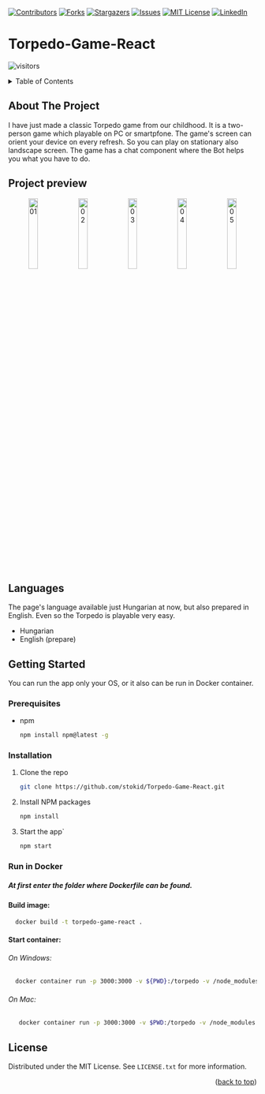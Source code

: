 <a name="readme-top"></a>


[![Contributors][contributors-shield]][contributors-url]
[![Forks][forks-shield]][forks-url]
[![Stargazers][stars-shield]][stars-url]
[![Issues][issues-shield]][issues-url]
[![MIT License][license-shield]][license-url]
[![LinkedIn][linkedin-shield]][linkedin-url]


# Torpedo-Game-React
![visitors](https://visitor-badge.glitch.me/badge?right_color=teal&page_id=stokid/Torpedo-Game-React)

<!-- TABLE OF CONTENTS -->
<details>
  <summary>Table of Contents</summary>
  <ol>
    <li>
      <a href="#about-the-project">About The Project</a>
    </li>
    <li><a href="#project-preview">Project preview</a></li>
    <li><a href="#languages">Languages</a></li>
    <li>
      <a href="#getting-started">Getting Started</a>
      <ul>
        <li><a href="#prerequisites">Prerequisites</a></li>
        <li><a href="#installation">Installation</a></li>
        <li><a href="#run-in-docker">Run in Docker</a></li>
      </ul>
    </li>
    <li><a href="#license">License</a></li>
  </ol>
</details>



<!-- ABOUT THE PROJECT -->
## About The Project

I have just made a classic Torpedo game from our childhood. It is a two-person game which playable on PC or smartpfone.
The game's screen can orient your device on every refresh. So you can play on stationary also landscape screen.
The game has a chat component where the Bot helps you what you have to do.

<!-- PROJECT PREVIEW -->
## Project preview

<p align="center">
   <img width="19.2%" alt="01" src=""> 
   <img width="19.2%" alt="02" src=""> 
   <img width="19.2%" alt="03" src=""> 
   <img width="19.2%" alt="04" src=""> 
   <img width="19.2%" alt="05" src=""> 
</p>

## Languages
The page's language available just Hungarian at now, but also prepared in English. Even so the Torpedo is playable very easy.

- Hungarian
- English (prepare)

<!-- GETTING STARTED -->
## Getting Started

You can run the app only your OS, or it also can be run in Docker container.

### Prerequisites

* npm
  ```sh
  npm install npm@latest -g
  ```

### Installation

1. Clone the repo
   ```sh
   git clone https://github.com/stokid/Torpedo-Game-React.git
   ```
3. Install NPM packages
   ```sh
   npm install
   ```
4. Start the app`
   ```js
   npm start
   ```

### Run in Docker
##### At first enter the folder where Dockerfile can be found.
#### Build image:
 ```sh
   docker build -t torpedo-game-react .
   ```
#### Start container:
###### On Windows:
 ```sh
   docker container run -p 3000:3000 -v ${PWD}:/torpedo -v /node_modules --name torpedo-game-react-app  torpedo-game-react
   ```
###### On Mac:
```sh
   docker container run -p 3000:3000 -v $PWD:/torpedo -v /node_modules --name torpedo-game-react-app  torpedo-game-react
   ```


<!-- LICENSE -->
## License

Distributed under the MIT License. See `LICENSE.txt` for more information.

<p align="right">(<a href="#readme-top">back to top</a>)</p>



<!-- MARKDOWN LINKS & IMAGES -->
<!-- https://www.markdownguide.org/basic-syntax/#reference-style-links -->
[contributors-shield]: https://img.shields.io/github/contributors/stokid/Torpedo-Game-React.svg?style=for-the-badge
[contributors-url]: https://github.com/stokid/Torpedo-Game-React/graphs/contributors
[forks-shield]: https://img.shields.io/github/forks/stokid/Torpedo-Game-React.svg?style=for-the-badge
[forks-url]: https://github.com/stokid/Torpedo-Game-React/network/members
[stars-shield]: https://img.shields.io/github/stars/stokid/Torpedo-Game-React.svg?style=for-the-badge
[stars-url]: https://github.com/stokid/Torpedo-Game-React/stargazers
[issues-shield]: https://img.shields.io/github/issues/stokid/Torpedo-Game-React.svg?style=for-the-badge
[issues-url]: https://github.com/stokid/Torpedo-Game-React/issues
[license-shield]: https://img.shields.io/github/license/stokid/Torpedo-Game-React.svg?style=for-the-badge
[license-url]: https://github.com/stokid/Torpedo-Game-React/master/LICENSE.txt
[linkedin-shield]: https://img.shields.io/badge/-LinkedIn-black.svg?style=for-the-badge&logo=linkedin&colorB=555
[linkedin-url]: https://linkedin.com/in/david-stokinger-199413206
